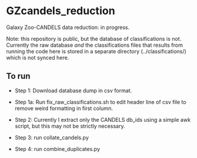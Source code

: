 GZcandels_reduction
===================

Galaxy Zoo-CANDELS data reduction: in progress.

Note: this repository is public, but the database of classifications is not. Currently the raw database *and* the classifications files that results from running the code here is stored in a separate directory (../classifications/) which is not synced here.

## To run

- Step 1: Download database dump in csv format.

- Step 1a: Run fix_raw_classifications.sh to edit header line of csv file to remove weird formatting in first column.

- Step 2: Currently I extract only the CANDELS db_ids using a simple awk script, but this may not be strictly necessary.

- Step 3: run collate_candels.py

- Step 4: run combine_duplicates.py

